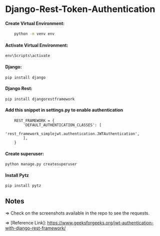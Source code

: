 # Django-Rest-Token-Authentication

#### Create Virtual Environment:
```bash 
    python -m venv env 
```

#### Activate Virtual Environment:
    env\Scripts\activate

#### Django:
    pip install django

#### Django Rest:
    pip install djangorestframework

#### Add this snippet in settings.py to enable authentication
```
    REST_FRAMEWORK = {
        'DEFAULT_AUTHENTICATION_CLASSES': [
            'rest_framework_simplejwt.authentication.JWTAuthentication',
        ],
    }
```
#### Create superuser:
    python manage.py createsuperuser

#### Install Pytz

    pip install pytz

## Notes

=> Check on the screenshots available in the repo to see the requests.

=> [Reference Link]: https://www.geeksforgeeks.org/jwt-authentication-with-django-rest-framework/